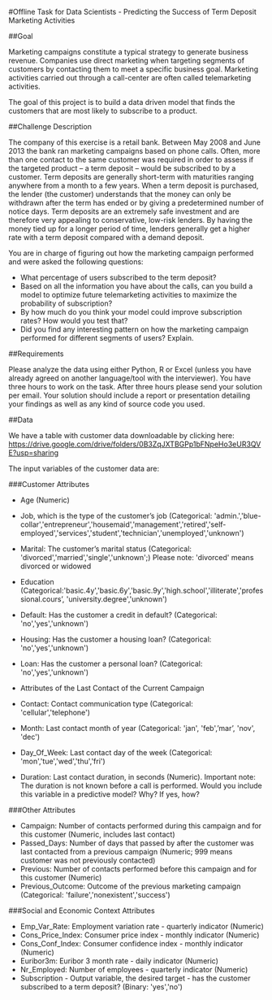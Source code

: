 #Offline Task for Data Scientists - Predicting the Success of Term Deposit Marketing Activities

##Goal

Marketing campaigns constitute a typical strategy to generate business revenue. Companies use direct marketing when targeting segments of customers by contacting them to meet a specific business goal. Marketing activities carried out through a call-center are often called telemarketing activities.

The goal of this project is to build a data driven model that finds the customers that are most likely to subscribe to a product.

##Challenge Description

The company of this exercise is a retail bank. Between May 2008 and June 2013 the bank ran marketing campaigns based on phone calls. Often, more than one contact to the same customer was required in order to assess if the targeted product – a term deposit – would be subscribed to by a customer. Term deposits are generally short-term with maturities ranging anywhere from a month to a few years. When a term deposit is purchased, the lender (the customer) understands that the money can only be withdrawn after the term has ended or by giving a predetermined number of notice days. Term deposits are an extremely safe investment and are therefore very appealing to conservative, low-risk lenders. By having the money tied up for a longer period of time, lenders generally get a higher rate with a term deposit compared with a demand deposit.

You are in charge of figuring out how the marketing campaign performed and were asked the following questions:

* What percentage of users subscribed to the term deposit?
* Based on all the information you have about the calls, can you build a model to optimize future telemarketing activities to maximize the probability of subscription?
* By how much do you think your model could improve subscription rates? How would you test that?
* Did you find any interesting pattern on how the marketing campaign performed for different segments of users? Explain.

##Requirements

Please analyze the data using either Python, R or Excel (unless you have already agreed on another language/tool with the interviewer). You have three hours to work on the task. After three hours please send your solution per email. Your solution should include a report or presentation detailing your findings as well as any kind of source code you used.

##Data

We have a table with customer data downloadable by clicking here: https://drive.google.com/drive/folders/0B3ZqJXTBGPp1bFNpeHo3eUR3QVE?usp=sharing

The input variables of the customer data are:

###Customer Attributes

* Age (Numeric)
* Job, which is the type of the customer’s job (Categorical: 'admin.','blue-collar','entrepreneur','housemaid','management','retired','self-employed','services','student','technician','unemployed','unknown')
* Marital: The customer’s marital status (Categorical: 'divorced','married','single','unknown';) Please note: 'divorced' means divorced or widowed
* Education (Categorical:'basic.4y','basic.6y','basic.9y','high.school','illiterate','professional.cours’, 'university.degree','unknown')
* Default: Has the customer a credit in default? (Categorical: 'no','yes','unknown')
* Housing: Has the customer a housing loan? (Categorical: 'no','yes','unknown')
* Loan: Has the customer a personal loan? (Categorical: 'no','yes','unknown')
* Attributes of the Last Contact of the Current Campaign

* Contact: Contact communication type (Categorical: 'cellular','telephone')
* Month: Last contact month of year (Categorical: 'jan', 'feb',’mar’, 'nov', 'dec')
* Day_Of_Week: Last contact day of the week (Categorical: 'mon','tue','wed','thu','fri')
* Duration: Last contact duration, in seconds (Numeric). Important note: The duration is not known before a call is performed. Would you include this variable in a predictive model? Why? If yes, how?

###Other Attributes

* Campaign: Number of contacts performed during this campaign and for this customer (Numeric, includes last contact)
* Passed_Days: Number of days that passed by after the customer was last contacted from a previous campaign (Numeric; 999 means customer was not previously contacted)
* Previous: Number of contacts performed before this campaign and for this customer (Numeric)
* Previous_Outcome: Outcome of the previous marketing campaign (Categorical: 'failure','nonexistent','success')

###Social and Economic Context Attributes

* Emp_Var_Rate: Employment variation rate - quarterly indicator (Numeric)
* Cons_Price_Index: Consumer price index - monthly indicator (Numeric)
* Cons_Conf_Index: Consumer confidence index - monthly indicator (Numeric)
* Euribor3m: Euribor 3 month rate - daily indicator (Numeric)
* Nr_Employed: Number of employees - quarterly indicator (Numeric)
* Subscription - Output variable, the desired target - has the customer subscribed to a term deposit? (Binary: 'yes','no')
